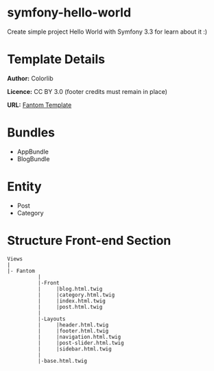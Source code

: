 # symfony-hello-world
Create simple project Hello World with Symfony 3.3 for learn about it :)



# Template Details

**Author:** Colorlib

**Licence:** CC BY 3.0 (footer credits must remain in place)

**URL:** [Fantom Template](https://colorlib.com/wp/template/fantom/)  


# Bundles
* AppBundle
* BlogBundle

# Entity 

* Post 
* Category

# Structure Front-end Section

    Views     
    |      
    |- Fantom
              |
              |-Front
              |     |blog.html.twig
              |     |category.html.twig
              |     |index.html.twig
              |     |post.html.twig
              |
              |-Layouts 
              |     |header.html.twig
              |     |footer.html.twig
              |     |navigation.html.twig
              |     |post-slider.html.twig  
              |     |sidebar.html.twig
              |
              |-base.html.twig